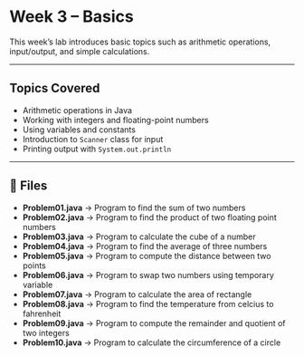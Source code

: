 # Week 3 – Basics

This week’s lab introduces basic topics such as arithmetic operations, input/output, and simple calculations.

---

## Topics Covered
- Arithmetic operations in Java  
- Working with integers and floating-point numbers  
- Using variables and constants  
- Introduction to `Scanner` class for input  
- Printing output with `System.out.println`

---

## 📂 Files
- **Problem01.java** → Program to find the sum of two numbers  
- **Problem02.java** → Program to find the product of two floating point numbers  
- **Problem03.java** → Program to calculate the cube of a number 
- **Problem04.java** → Program to find the average of three numbers
- **Problem05.java** → Program to compute the distance between two points 
- **Problem06.java** → Program to swap two numbers using temporary variable
- **Problem07.java** → Program to calculate the area of rectangle
- **Problem08.java** → Program to find the temperature from celcius to fahrenheit  
- **Problem09.java** → Program to compute the remainder and quotient of two integers
- **Problem10.java** → Program to calculate the circumference of a circle
